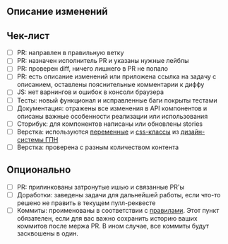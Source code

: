 ## Описание изменений

## Чек-лист

- [ ] PR: направлен в правильную ветку
- [ ] PR: назначен исполнитель PR и указаны нужные лейблы
- [ ] PR: проверен diff, ничего лишнего в PR не попало
- [ ] PR: есть описание изменений или приложена ссылка на задачу с описанием, оставлены пояснительные комментарии к диффу
- [ ] JS: нет варнингов и ошибок в консоли браузера
- [ ] Тесты: новый функционал и исправленные баги покрыты тестами
- [ ] Документация: отражены все изменения в API компонентов и описаны важные особенности реализации или использования
- [ ] Сторибук: для компонентов написаны или обновлены stories
- [ ] Верстка: используются [переменные](https://github.com/ttteam-org/ui-kit/tree/master/src/components/Theme) и [css-классы](https://github.com/ttteam-org/ui-kit/blob/master/src/utils/whitepaper/whitepaper.css) из [дизайн-системы ГПН](https://github.com/ttteam-org/ui-kit)
- [ ] Верстка: проверена с разным количеством контента

## Опционально

- [ ] PR: прилинкованы затронутые ишью и связанные PR'ы
- [ ] Доработки: заведены задачи для дальнейшей работы, если что-то решено не править в текущем пулл-реквесте
- [ ] Коммиты: проименованы в соответствии с [правилами](../docs/git-flow.md). Этот пункт обязателен, если для вас важно сохранить историю ваших коммитов после мержа PR. В ином случае, все коммиты будут засквошены в один.
